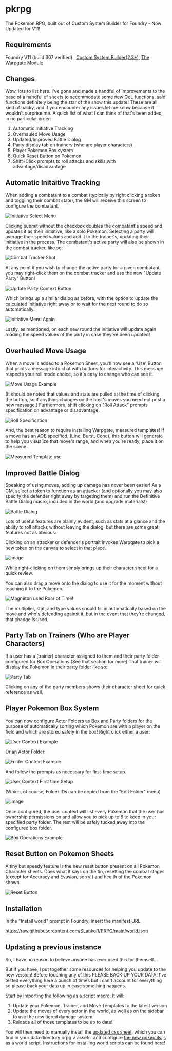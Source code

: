 # pkrpg
The Pokemon RPG, built out of Custom System Builder for Foundry - Now Updated for V11!

## Requirements
Foundry V11 (build 307 verified) , [Custom System Builder(2.3+)](https://gitlab.com/custom-system-builder/custom-system-builder), [The Warpgate Module](https://github.com/trioderegion/warpgate)
## Changes
Wow, lots to list here. I've gone and made a handful of improvements to the base of a handful of sheets to accommodate some new QoL functions, said functions definitely being the star of the show this update!
These are all kind of hacky, and if you encounter any issues let me know because it wouldn't surprise me.
A quick list of what I can think of that's been added, in no particular order:
1) Automatic Initiative Tracking
2) Overhauled Move Usage
3) Updated/Improved Battle Dialog
4) Party display tab on trainers (who are player characters)
5) Player Pokemon Box system
6) Quick Reset Button on Pokemon
7) Shift+Click prompts to roll attacks and skills with advantage/disadvantage

## Automatic Initaitive Tracking
When adding a combatant to a combat (typically by right clicking a token and toggling their combat state),
the GM will receive this screen to configure the combatant.

![Initiative Select Menu](https://cdn.discordapp.com/attachments/723454625671282704/1140163046094938192/image.png)

Clicking submit without the checkbox doubles the combatant's speed and updates it as their initiative, like a solo Pokemon.
Selecting a party will average their speed values and add it to the trainer's, updating their initiative in the process.
The combatant's active party will also be shown in the combat tracker, like so:

![Combat Tracker Shot](https://github.com/SLankoff/PRPG/assets/127635228/396d28c2-b070-4396-ad66-4259cec594e5)

At any point if you wish to change the active party for a given combatant, you may right-click them on the combat tracker and use the new "Update Party" Button!

![Update Party Context Button](https://github.com/SLankoff/PRPG/assets/127635228/3daf9f4f-1bcf-49df-96bc-d3108a4005b5)

Which brings up a similar dialog as before, with the option to update the calculated initiative right away or to wait for the next round to do so automatically.

![Initiative Menu Again](https://github.com/SLankoff/PRPG/assets/127635228/61df2ab3-867e-4a09-af47-8e9bfcb7f469)


Lastly, as mentioned, on each new round the initiative will update again reading the speed values of the party in case they've been updated!

## Overhauled Move Usage
When a move is added to a Pokemon Sheet, you'll now see a 'Use' Button that prints a message into chat with buttons for interactivity.
This message respects your roll mode choice, so it's easy to change who can see it.

![Move Usage Example](https://github.com/SLankoff/PRPG/assets/127635228/b95a9dd0-bf59-4ca7-9061-c8aa92c77ee9)

(It should be noted that values and stats are pulled at the time of clicking the button, so if anything changes on the host's moves you need not post a new message.)
Furthermore, shift clicking on "Roll Attack" prompts specification on advantage or disadvantage.

![Roll Specification](https://github.com/SLankoff/PRPG/assets/127635228/ae6fa093-aa53-406c-b836-3d03582eb5cc)

And, the best reason to require installing Warpgate, measured templates!
If a move has an AOE specified, (Line, Burst, Cone), this button will generate to help you visualize that move's range, and when you're ready, place it on the scene.

![Measured Template use](https://github.com/SLankoff/PRPG/assets/127635228/b96b7401-0dc3-4b5e-94ca-f05e6da21c56)

## Improved Battle Dialog
Speaking of using moves, adding up damage has never been easier!
As a GM, select a token to function as an attacker (and optionally you may also specify the defender right away by targeting them) and run the Definitive Battle Dialog macro, included in the world (and upgrade materials!)

![Battle Dialog](https://github.com/SLankoff/PRPG/assets/127635228/2603ca79-36e7-41c3-abf4-3e85c3d74d54)

Lots of useful features are plainly evident, such as stats at a glance and the ability to roll attacks without leaving the dialog, but there are some great features not as obvious:

Clicking on an attacker or defender's portrait invokes Warpgate to pick a new token on the canvas to select in that place.

![image](https://github.com/SLankoff/PRPG/assets/127635228/4ddc3aa6-691d-4123-b98d-089f2436c3ff)

While right-clicking on them simply brings up their character sheet for a quick review.

You can also drag a move onto the dialog to use it for the moment without teaching it to the Pokemon.

![Magneton used Roar of Time!](https://github.com/SLankoff/PRPG/assets/127635228/9f3a735f-9fd9-42bc-9bee-7bad8f55c240)

The multiplier, stat, and type values should fill in automatically based on the move and who's defending against it, but in the event that they're changed, that change is used.

## Party Tab on Trainers (Who are Player Characters)
If a user has a (trainer) character assigned to them and their party folder configured for Box Operations (See that section for more)
That trainer will display the Pokemon in their party folder like so:

![Party Tab](https://github.com/SLankoff/PRPG/assets/127635228/a6681571-b567-4d66-bd24-3801a1c49145)

Clicking on any of the party members shows their character sheet for quick reference as well.

## Player Pokemon Box System
You can now configure Actor Folders as Box and Party folders for the purpose of automatically sorting which Pokemon are with a player on the field and which are stored safely in the box!
Right click either a user:

![User Context Example](https://github.com/SLankoff/PRPG/assets/127635228/9d90fa9b-869a-4b37-9d0e-c4d9d65e066a)

Or an Actor Folder:

![Folder Context Example](https://github.com/SLankoff/PRPG/assets/127635228/4de5fd16-f47d-4212-83d4-9fe0911c1830)

And follow the prompts as necessary for first-time setup.

![User Context First time Setup](https://github.com/SLankoff/PRPG/assets/127635228/9206eb46-f9b8-490f-9f00-9bc422428fd3)

(Which, of course, Folder IDs can be copied from the "Edit Folder" menu)

![image](https://github.com/SLankoff/PRPG/assets/127635228/04444085-d38b-4169-acbc-18080a97e8d4)

Once configured, the user context will list every Pokemon that the user has ownership permissions on and allow you to pick up to 6 to keep in your specified party folder. The rest will be safely tucked away into the configured box folder.

![Box Operations Example](https://github.com/SLankoff/PRPG/assets/127635228/d5da4721-4469-4db7-819b-ac0ee261ca48)

## Reset Button on Pokemon Sheets
A tiny but speedy feature is the new reset button present on all Pokemon Character sheets. 
Does what it says on the tin, resetting the combat stages (except for Accuracy and Evasion, sorry!) and health of the Pokemon shown.

![Reset Button](https://github.com/SLankoff/PRPG/assets/127635228/88057724-335e-423b-8538-e3fad50951e1)



## Installation

In the "Install world" prompt in Foundry, insert the manifest URL

https://raw.githubusercontent.com/SLankoff/PRPG/main/world.json


## Updating a previous instance
So, I have no reason to believe anyone has ever used this for themself...

But if you have, I put together some resources for helping you update to the new version!
Before touching any of this PLEASE BACK UP YOUR DATA!
I've tested everything here a bunch of times but I can't account for everything so please back your data up in case something happens.

Start by importing [the following as a script macro.](https://raw.githubusercontent.com/SLankoff/PRPG/updatetemplates/updatemacro) It will:
1) Update your Pokemon, Trainer, and Move Templates to the latest version
2) Update the moves of every actor in the world, as well as on the sidebar to use the new tiered damage system
3) Reloads all of those templates to be up to date!

You will then need to manually install the [updated css sheet](https://raw.githubusercontent.com/SLankoff/PRPG/main/assets/types.css), which you can find in your data directory prpg > assets. and configure [the new pokeutils.js](https://raw.githubusercontent.com/SLankoff/PRPG/main/assets/pokeutils.js) as a world script. Instructions for installing world scripts can be found [here](https://foundryvtt.wiki/en/basics/world-scripts)!


